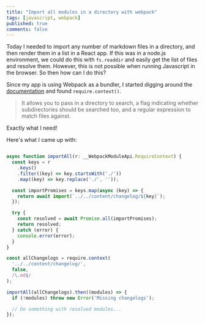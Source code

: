 ```yaml
---
title: "Import all modules in a directory with webpack"
tags: [javascript, webpack]
published: true
comments: false
---
```


Today I needed to import any number of markdown files in a directory, and then render them in a list in a React app. If this was in a node.js environment, we could do this with `fs.readdir` and easily get the list of files and resolve them. However, this is not possible when running Javascript in the browser. So then how can I do this?

Since my app is using Webpack as a bundler, I started digging around the [documentation](https://webpack.js.org/guides/dependency-management/#requirecontext) and found `require.context()`. 

> It allows you to pass in a directory to search, a flag indicating whether subdirectories should be searched too, and a regular expression to match files against.

Exactly what I need!

Here's what I came up with:

```typescript

async function importAll(r: __WebpackModuleApi.RequireContext) {
  const keys = r
    .keys()
    .filter((key) => key.startsWith('./'))
    .map((key) => key.replace('./', ''));

  const importPromises = keys.map(async (key) => {
    return await import(`../../content/changelog/${key}`);
  });

  try {
    const resolved = await Promise.all(importPromises);
    return resolved;
  } catch (error) {
    console.error(error);
  }
}

const allChangelogs = require.context(
  '../../content/changelog/',
  false,
  /\.md$/
);

importAll(allChangelogs).then((modules) => {
  if (!modules) throw new Error('Missing changelogs');

  // Do something with resolved modules...
});


```

